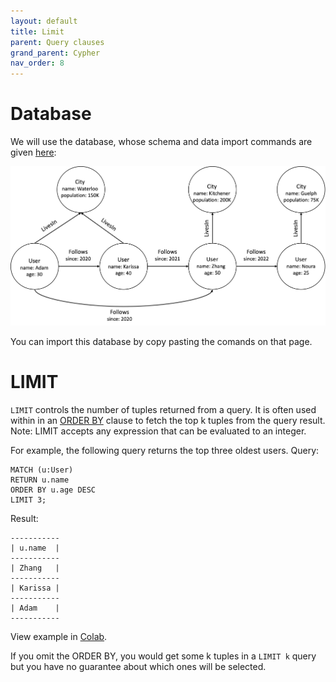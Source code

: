 ```yaml
---
layout: default
title: Limit
parent: Query clauses
grand_parent: Cypher
nav_order: 8
---
```


# Database
We will use the database, whose schema and data import commands are given [here](example-database.md):

<img src="../../../img/running-example.png" width="800">

You can import this database by copy pasting the comands on that page. 

# LIMIT
`LIMIT` controls the number of tuples returned from a query. It is often used within in an [ORDER BY](order-by.md) 
clause to fetch the top k tuples from the query result. 
Note: LIMIT accepts any expression that can be evaluated to an integer.

For example, the following query returns the top three oldest users.
Query:
```
MATCH (u:User)
RETURN u.name
ORDER BY u.age DESC
LIMIT 3;
```
Result:
```
-----------
| u.name  |
-----------
| Zhang   |
-----------
| Karissa |
-----------
| Adam    |
-----------
```
View example in [Colab](https://colab.research.google.com/drive/1NcR-xL4Rb7nprgbvk6N2dIP30oqyUucm#scrollTo=9FHlBkwxCWSc).

If you omit the ORDER BY, you would get some k tuples in a `LIMIT k` query 
but you have no guarantee about which ones will be selected.

